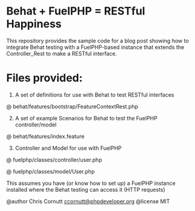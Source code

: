 Behat + FuelPHP = RESTful Happiness
=============

This repository provides the sample code for a blog post showing how
to integrate Behat testing with a FuelPHP-based instance that extends
the Controller_Rest to make a RESTful interface.

Files provided:
=============
1. A set of definitions for use with Behat to test RESTful interfaces 

@ behat/features/bootstrap/FeatureContextRest.php

2. A set of example Scenarios for Behat to test the FuelPHP controller/model

@ behat/features/index.feature

3. Controller and Model for use with FuelPHP

@ fuelphp/classes/controller/user.php

@ fuelphp/classes/model/User.php

This assumes you have (or know how to set up) a FuelPHP instance installed
where the Behat testing can access it (HTTP requests)

@author Chris Cornutt <ccornutt@phpdeveloper.org>
@license MIT
